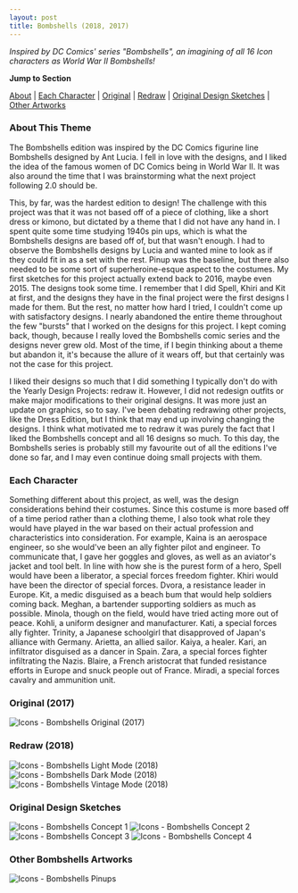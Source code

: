 ```yaml
---
layout: post
title: Bombshells (2018, 2017)
---
```

_Inspired by DC Comics' series "Bombshells", an imagining of all 16 Icon characters as World War II Bombshells!_ 


**Jump to Section**

[About](#about-this-theme)	|	[Each Character](#each-character)	|	[Original](#original-2017)	|	[Redraw](#redraw-2018)	|	[Original Design Sketches](#original-design-sketches)	|	[Other Artworks](#other-bombshells-artworks)

### **About This Theme**
The Bombshells edition was inspired by the DC Comics figurine line Bombshells designed by Ant Lucia. I fell in love with the designs, and I liked the idea of the famous women of DC Comics being in World War II. It was also around the time that I was brainstorming what the next project following 2.0 should be. 

This, by far, was the hardest edition to design! The challenge with this project was that it was not based off of a piece of clothing, like a short dress or kimono, but dictated by a theme that I did not have any hand in. I spent quite some time studying 1940s pin ups, which is what the Bombshells designs are based off of, but that wasn't enough. I had to observe the Bombshells designs by Lucia and wanted mine to look as if they could fit in as a set with the rest. Pinup  was the baseline, but there also needed to be some sort of superheroine-esque aspect to the costumes. My first sketches for this project actually extend back to 2016, maybe even 2015. The designs took some time. I remember that I did Spell, Khiri and Kit at first, and the designs they have in the final project were the first designs I made for them. But the rest, no matter how hard I tried, I couldn't come up with satisfactory designs. I nearly abandoned the entire theme throughout the few "bursts" that I worked on the designs for this project. I kept coming back, though, because I really loved the Bombshells comic series and the designs never grew old. Most of the time, if I begin thinking about a theme but abandon it, it's because the allure of it wears off, but that certainly was not the case for this project.

I liked their designs so much that I did something I typically don't do with the Yearly Design Projects: redraw it. However, I did not redesign outfits or make major modifications to their original designs. It was more just an update on graphics, so to say. I've been debating redrawing other projects, like the Dress Edition, but I think that may end up involving changing the designs. I think what motivated me to redraw it was purely the fact that I liked the Bombshells concept and all 16 designs so much. To this day, the Bombshells series is probably still my favourite out of all the editions I've done so far, and I may even continue doing small projects with them.

### **Each Character**
Something different about this project, as well, was the design considerations behind their costumes. Since this costume is more based off of a time period rather than a clothing theme, I also took what role they would have played in the war based on their actual profession and characteristics into consideration. For example, Kaina is an aerospace engineer, so she would've been an ally fighter pilot and engineer. To communicate that, I gave her goggles and gloves, as well as an aviator's jacket and tool belt. In line with how she is the purest form of a hero, Spell would have been a liberator, a special forces freedom fighter. Khiri would have been the director of special forces. Dvora, a resistance leader in Europe. Kit, a medic disguised as a beach bum that would help soldiers coming back. Meghan, a bartender supporting soldiers as much as possible. Minola, though on the field, would have tried acting more out of peace. Kohli, a uniform designer and manufacturer. Kati, a special forces ally fighter. Trinity, a Japanese schoolgirl that disapproved of Japan's alliance with Germany. Arietta, an allied sailor. Kaiya, a healer. Kari, an infiltrator disguised as a dancer in Spain. Zara, a special forces fighter infiltrating the Nazis. Blaire, a French aristocrat that funded resistance efforts in Europe and snuck people out of France. Miradi, a special forces cavalry and ammunition unit. 

### **Original (2017)**

![Icons - Bombshells Original (2017)](/assets/artwork/IconProjects/Bombshells/Bombshells_Original.png) 

### **Redraw (2018)**

![Icons - Bombshells Light Mode (2018)](/assets/artwork/IconProjects/Bombshells/Bombshells_LightMode.jpg) 
![Icons - Bombshells Dark Mode (2018)](/assets/artwork/IconProjects/Bombshells/Bombshells_DarkMode.jpg)
![Icons - Bombshells Vintage Mode (2018)](/assets/artwork/IconProjects/Bombshells/Bombshells_VintageMode.jpg)

### **Original Design Sketches**

![Icons - Bombshells Concept 1](/assets/artwork/IconProjects/Bombshells/Bombshells_Concept1.png)
![Icons - Bombshells Concept 2](/assets/artwork/IconProjects/Bombshells/Bombshells_Concept2.png)
![Icons - Bombshells Concept 3](/assets/artwork/IconProjects/Bombshells/Bombshells_Concept3.png)
![Icons - Bombshells Concept 4](/assets/artwork/IconProjects/Bombshells/Bombshells_Concept4.png)

### **Other Bombshells Artworks**

![Icons - Bombshells Pinups](/assets/artwork/IconProjects/Bombshells/Bombshells_Pinups.png)